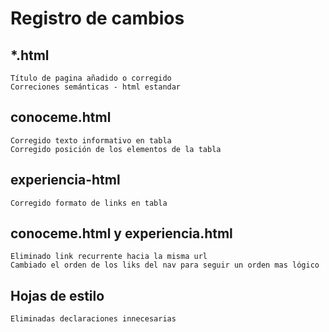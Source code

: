 # Registro de cambios

## *.html
    Título de pagina añadido o corregido
    Correciones semánticas - html estandar

## conoceme.html
    Corregido texto informativo en tabla
    Corregido posición de los elementos de la tabla

## experiencia-html
    Corregido formato de links en tabla

## conoceme.html y experiencia.html
    Eliminado link recurrente hacia la misma url
    Cambiado el orden de los liks del nav para seguir un orden mas lógico 

## Hojas de estilo
    Eliminadas declaraciones innecesarias
